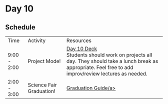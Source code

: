 # Day 10

## Schedule

<table>
    <tr>
        <td>Time</td>
        <td>Activity</td>
        <td>Resources</td>
    </tr>
    <tr>
        <td>9:00 - 2:00</td>
        <td>Project Mode!</td>
        <td>
            <a href="https://drive.google.com/open?id=1Ippe0_dy0MAcffk5EPNhqhuR1AsY6VNHBUglzeQyhPA&authuser=0">Day 10 Deck</a>
            <br>
            Students should work on projects all day. They should take a lunch break as appropriate. Feel free to add improv/review lectures as needed. 
        </td>
    </tr>
    <tr>
        <td>2:00 - 3:00</td>
        <td>Science Fair Graduation!</td>
        <td>
            <a href="https://github.com/learn-co-curriculum/hs-graduation-guidelines">Graduation Guide/a>
            <br>
        </td>
    </tr>
</table>